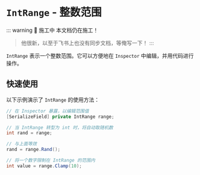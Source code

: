 # `IntRange` - 整数范围

::: warning 🚧 施工中
本文档仍在施工！  
> 他很新，以至于飞书上也没有同步文档，等俺写一下！
:::

`IntRange` 表示一个整数范围。它可以方便地在 `Inspector` 中编辑，并用代码进行操作。  


## 快速使用

以下示例演示了 `IntRange` 的使用方法：

```C#
// 在 Inspector 暴露，以编辑范围值
[SerializeField] private IntRange range;

// 当 IntRange 转型为 int 时，将自动取随机数
int rand = range;

// 与上面等效
rand = range.Rand();

// 将一个数字限制在 IntRange 的范围内
int value = range.Clamp(10);
```